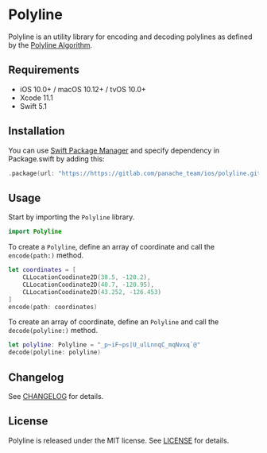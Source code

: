 # Polyline

Polyline is an utility library for encoding and decoding polylines as defined by the [Polyline Algorithm](https://developers.google.com/maps/documentation/utilities/polylinealgorithm).

## Requirements

* iOS 10.0+ / macOS 10.12+ / tvOS 10.0+
* Xcode 11.1
* Swift 5.1

## Installation

You can use [Swift Package Manager](https://swift.org/package-manager/) and specify dependency in Package.swift by adding this:

```swift
.package(url: "https://https://gitlab.com/panache_team/ios/polyline.git", .upToNextMinor(from: "1.0.0"))
```

## Usage

Start by importing the `Polyline` library.

```swift
import Polyline
```

To create a `Polyline`, define an array of coordinate and call the `encode(path:)` method.

```swift
let coordinates = [
    CLLocationCoodinate2D(38.5, -120.2),
    CLLocationCoodinate2D(40.7, -120.95),
    CLLocationCoodinate2D(43.252, -126.453)
]
encode(path: coordinates)
```

To create an array of coordinate, define an `Polyline` and call the `decode(polyline:)` method.

```swift
let polyline: Polyline = "_p~iF~ps|U_ulLnnqC_mqNvxq`@"
decode(polyline: polyline)
```
## Changelog

See [CHANGELOG](./CHANGELOG) for details.

## License

Polyline is released under the MIT license. See [LICENSE](./LICENSE) for details.
